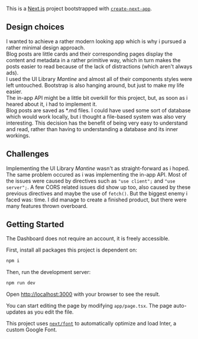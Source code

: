 This is a [Next.js](https://nextjs.org/) project bootstrapped with [`create-next-app`](https://github.com/vercel/next.js/tree/canary/packages/create-next-app).

## Design choices

I wanted to achieve a rather modern looking app which is why i pursued a rather minimal design approach.\
Blog posts are little cards and their corresponding pages display the content and metadata in a rather primitive way, which in turn makes the posts
easier to read because of the lack of distractions (which aren't always ads).\
I used the UI Library _Mantine_ and almost all of their components styles were left untouched.
Bootstrap is also hanging around, but just to make my life easier.\
The in-app API might be a little bit overkill for this project, but, as soon as i heared about it, i had to implement it.\
Blog posts are saved as *.md files. I could have used some sort of database which would work locally, but i thought a file-based system was also very interesting.
This decision has the benefit of being very easy to understand and read, rather than having to understanding a database and its inner workings.

## Challenges

Implementing the UI Library _Mantine_ wasn't as straight-forward as i hoped. The same problem occured as i was implementing the in-app API.
Most of the issues were caused by directives such as ```"use client";``` and ```"use server";```.
A few CORS related issues did show up too, also caused by these previous directives and maybe the use of ```fetch()```.
But the biggest enemy i faced was: time. I did manage to create a finished product, but there were many features thrown overboard.

## Getting Started

The Dashboard does not require an account, it is freely accessible.

First, install all packages this project is dependent on:

```bash
npm i
```
Then, run the development server:

```bash
npm run dev
```

Open [http://localhost:3000](http://localhost:3000) with your browser to see the result.

You can start editing the page by modifying `app/page.tsx`. The page auto-updates as you edit the file.

This project uses [`next/font`](https://nextjs.org/docs/basic-features/font-optimization) to automatically optimize and load Inter, a custom Google Font.
